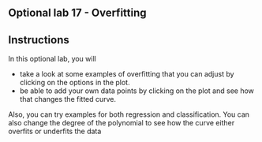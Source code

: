 ## Optional lab 17 - Overfitting

## Instructions

In this optional lab, you will 

- take a look at some examples of overfitting that you can adjust by clicking on the options in the plot. 
- be able to add your own data points by clicking on the plot and see how that changes the fitted curve.

Also, you can try examples for both regression and classification. You can also change the degree of the polynomial to see how the curve either overfits or underfits the data